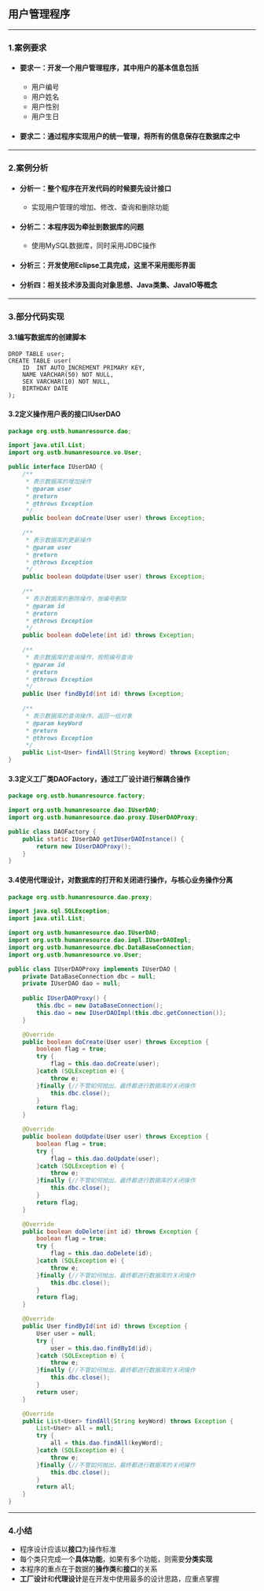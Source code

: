## 用户管理程序

---

### 1.案例要求

- #### 要求一：开发一个用户管理程序，其中用户的基本信息包括
  - 用户编号
  - 用户姓名
  - 用户性别
  - 用户生日


- #### 要求二：通过程序实现用户的统一管理，将所有的信息保存在数据库之中

---

### 2.案例分析

- #### 分析一：整个程序在开发代码的时候要先设计接口
  - 实现用户管理的增加、修改、查询和删除功能

- #### 分析二：本程序因为牵扯到数据库的问题

  - 使用MySQL数据库，同时采用JDBC操作

- #### 分析三：开发使用Eclipse工具完成，这里不采用图形界面

- #### 分析四：相关技术涉及面向对象思想、Java类集、JavaIO等概念

---

### 3.部分代码实现

#### 3.1编写数据库的创建脚本

```mysql
DROP TABLE user;
CREATE TABLE user(
	ID	INT	AUTO_INCREMENT PRIMARY KEY,
	NAME VARCHAR(50) NOT NULL,
	SEX VARCHAR(10) NOT NULL,
	BIRTHDAY DATE
);
```

#### 3.2定义操作用户表的接口IUserDAO

```java
package org.ustb.humanresource.dao;

import java.util.List;
import org.ustb.humanresource.vo.User;

public interface IUserDAO {
	/**
	 * 表示数据库的增加操作
	 * @param user
	 * @return
	 * @throws Exception
	 */
	public boolean doCreate(User user) throws Exception;
	
	/**
	 * 表示数据库的更新操作
	 * @param user
	 * @return
	 * @throws Exception
	 */
	public boolean doUpdate(User user) throws Exception;
	
	/**
	 * 表示数据库的删除操作，按编号删除
	 * @param id
	 * @return
	 * @throws Exception
	 */
	public boolean doDelete(int id) throws Exception;
	
	/**
	 * 表示数据库的查询操作，按照编号查询
	 * @param id
	 * @return
	 * @throws Exception
	 */
	public User findById(int id) throws Exception;
	
	/**
	 * 表示数据库的查询操作，返回一组对象
	 * @param keyWord
	 * @return
	 * @throws Exception
	 */
	public List<User> findAll(String keyWord) throws Exception;
}
```

#### 3.3定义工厂类DAOFactory，通过工厂设计进行解耦合操作

```java
package org.ustb.humanresource.factory;

import org.ustb.humanresource.dao.IUserDAO;
import org.ustb.humanresource.dao.proxy.IUserDAOProxy;

public class DAOFactory {
	public static IUserDAO getIUserDAOInstance() {
		return new IUserDAOProxy();
	}
}
```

#### 3.4使用代理设计，对数据库的打开和关闭进行操作，与核心业务操作分离

```java
package org.ustb.humanresource.dao.proxy;

import java.sql.SQLException;
import java.util.List;

import org.ustb.humanresource.dao.IUserDAO;
import org.ustb.humanresource.dao.impl.IUserDAOImpl;
import org.ustb.humanresource.dbc.DataBaseConnection;
import org.ustb.humanresource.vo.User;

public class IUserDAOProxy implements IUserDAO {
	private DataBaseConnection dbc = null;
	private IUserDAO dao = null;
	
	public IUserDAOProxy() {
		this.dbc = new DataBaseConnection();
		this.dao = new IUserDAOImpl(this.dbc.getConnection());
	}

	@Override
	public boolean doCreate(User user) throws Exception {
		boolean flag = true;
		try {
			flag = this.dao.doCreate(user);
		}catch (SQLException e) {
			throw e;
		}finally {//不管如何抛出，最终都进行数据库的关闭操作
			this.dbc.close();
		}
		return flag;
	}

	@Override
	public boolean doUpdate(User user) throws Exception {
		boolean flag = true;
		try {	
			flag = this.dao.doUpdate(user);
		}catch (SQLException e) {
			throw e;
		}finally {//不管如何抛出，最终都进行数据库的关闭操作
			this.dbc.close();
		}
		return flag;
	}

	@Override
	public boolean doDelete(int id) throws Exception {
		boolean flag = true;
		try {
			flag = this.dao.doDelete(id);
		}catch (SQLException e) {
			throw e;
		}finally {//不管如何抛出，最终都进行数据库的关闭操作
			this.dbc.close();
		}
		return flag;
	}

	@Override
	public User findById(int id) throws Exception {
		User user = null;
		try {
			user = this.dao.findById(id);
		}catch (SQLException e) {
			throw e;
		}finally {//不管如何抛出，最终都进行数据库的关闭操作
			this.dbc.close();
		}
		return user;
	}

	@Override
	public List<User> findAll(String keyWord) throws Exception {
		List<User> all = null;
		try {
			all = this.dao.findAll(keyWord);
		}catch (SQLException e) {
			throw e;
		}finally {//不管如何抛出，最终都进行数据库的关闭操作
			this.dbc.close();
		}
		return all;
	}
}
```

---

### 4.小结

- 程序设计应该以**接口**为操作标准
- 每个类只完成一个**具体功能**，如果有多个功能，则需要**分类实现**
- 本程序的重点在于数据的**操作类**和**接口**的关系
- **工厂设计**和**代理设计**是在开发中使用最多的设计思路，应重点掌握